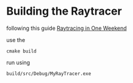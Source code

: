 # Building the Raytracer


following this guide [Raytracing in One Weekend](https://raytracing.github.io/books/RayTracingInOneWeekend.html)


use the 
```
cmake build
```

run using
```
build/src/Debug/MyRayTracer.exe
```